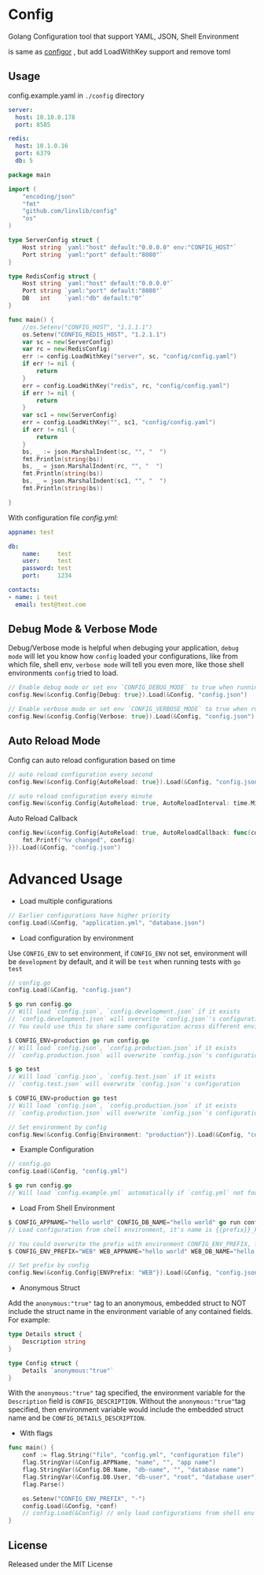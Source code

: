 # Config

Golang Configuration tool that support YAML, JSON, Shell Environment

is same as [configor](https://github.com/jinzhu/configor) , but add LoadWithKey support and remove toml

## Usage

config.example.yaml in `./config` directory

```yaml
server:
  host: 10.10.0.178
  port: 8585

redis:
  host: 10.1.0.16
  port: 6379
  db: 5
```

```go
package main

import (
	"encoding/json"
	"fmt"
	"github.com/linxlib/config"
	"os"
)

type ServerConfig struct {
	Host string `yaml:"host" default:"0.0.0.0" env:"CONFIG_HOST"`
	Port string `yaml:"port" default:"8080"`
}

type RedisConfig struct {
	Host string `yaml:"host" default:"0.0.0.0"`
	Port string `yaml:"port" default:"8080"`
	DB   int    `yaml:"db" default:"0"`
}

func main() {
	//os.Setenv("CONFIG_HOST", "1.1.1.1")
	os.Setenv("CONFIG_REDIS_HOST", "1.2.1.1")
	var sc = new(ServerConfig)
	var rc = new(RedisConfig)
	err := config.LoadWithKey("server", sc, "config/config.yaml")
	if err != nil {
		return
	}
	err = config.LoadWithKey("redis", rc, "config/config.yaml")
	if err != nil {
		return
	}
	var sc1 = new(ServerConfig)
	err = config.LoadWithKey("", sc1, "config/config.yaml")
	if err != nil {
		return
	}
	bs, _ := json.MarshalIndent(sc, "", "  ")
	fmt.Println(string(bs))
	bs, _ = json.MarshalIndent(rc, "", "  ")
	fmt.Println(string(bs))
	bs, _ = json.MarshalIndent(sc1, "", "  ")
	fmt.Println(string(bs))

}
```

With configuration file *config.yml*:

```yaml
appname: test

db:
    name:     test
    user:     test
    password: test
    port:     1234

contacts:
- name: i test
  email: test@test.com
```

## Debug Mode & Verbose Mode

Debug/Verbose mode is helpful when debuging your application, `debug mode` will let you know how `config` loaded your configurations, like from which file, shell env, `verbose mode` will tell you even more, like those shell environments `config` tried to load.

```go
// Enable debug mode or set env `CONFIG_DEBUG_MODE` to true when running your application
config.New(&config.Config{Debug: true}).Load(&Config, "config.json")

// Enable verbose mode or set env `CONFIG_VERBOSE_MODE` to true when running your application
config.New(&config.Config{Verbose: true}).Load(&Config, "config.json")
```

## Auto Reload Mode

Config can auto reload configuration based on time

```go
// auto reload configuration every second
config.New(&config.Config{AutoReload: true}).Load(&Config, "config.json")

// auto reload configuration every minute
config.New(&config.Config{AutoReload: true, AutoReloadInterval: time.Minute}).Load(&Config, "config.json")
```

Auto Reload Callback

```go
config.New(&config.Config{AutoReload: true, AutoReloadCallback: func(config interface{}) {
    fmt.Printf("%v changed", config)
}}).Load(&Config, "config.json")
```

# Advanced Usage

* Load multiple configurations

```go
// Earlier configurations have higher priority
config.Load(&Config, "application.yml", "database.json")
```

* Load configuration by environment

Use `CONFIG_ENV` to set environment, if `CONFIG_ENV` not set, environment will be `development` by default, and it will be `test` when running tests with `go test`

```go
// config.go
config.Load(&Config, "config.json")

$ go run config.go
// Will load `config.json`, `config.development.json` if it exists
// `config.development.json` will overwrite `config.json`'s configuration
// You could use this to share same configuration across different environments

$ CONFIG_ENV=production go run config.go
// Will load `config.json`, `config.production.json` if it exists
// `config.production.json` will overwrite `config.json`'s configuration

$ go test
// Will load `config.json`, `config.test.json` if it exists
// `config.test.json` will overwrite `config.json`'s configuration

$ CONFIG_ENV=production go test
// Will load `config.json`, `config.production.json` if it exists
// `config.production.json` will overwrite `config.json`'s configuration
```

```go
// Set environment by config
config.New(&config.Config{Environment: "production"}).Load(&Config, "config.json")
```

* Example Configuration

```go
// config.go
config.Load(&Config, "config.yml")

$ go run config.go
// Will load `config.example.yml` automatically if `config.yml` not found and print warning message
```

* Load From Shell Environment

```go
$ CONFIG_APPNAME="hello world" CONFIG_DB_NAME="hello world" go run config.go
// Load configuration from shell environment, it's name is {{prefix}}_FieldName
```

```go
// You could overwrite the prefix with environment CONFIG_ENV_PREFIX, for example:
$ CONFIG_ENV_PREFIX="WEB" WEB_APPNAME="hello world" WEB_DB_NAME="hello world" go run config.go

// Set prefix by config
config.New(&config.Config{ENVPrefix: "WEB"}).Load(&Config, "config.json")
```

* Anonymous Struct

Add the `anonymous:"true"` tag to an anonymous, embedded struct to NOT include the struct name in the environment
variable of any contained fields.  For example:

```go
type Details struct {
	Description string
}

type Config struct {
	Details `anonymous:"true"`
}
```

With the `anonymous:"true"` tag specified, the environment variable for the `Description` field is `CONFIG_DESCRIPTION`.
Without the `anonymous:"true"`tag specified, then environment variable would include the embedded struct name and be `CONFIG_DETAILS_DESCRIPTION`.

* With flags

```go
func main() {
	conf := flag.String("file", "config.yml", "configuration file")
	flag.StringVar(&Config.APPName, "name", "", "app name")
	flag.StringVar(&Config.DB.Name, "db-name", "", "database name")
	flag.StringVar(&Config.DB.User, "db-user", "root", "database user")
	flag.Parse()

	os.Setenv("CONFIG_ENV_PREFIX", "-")
	config.Load(&Config, *conf)
	// config.Load(&Config) // only load configurations from shell env & flag
}
```



## License

Released under the MIT License